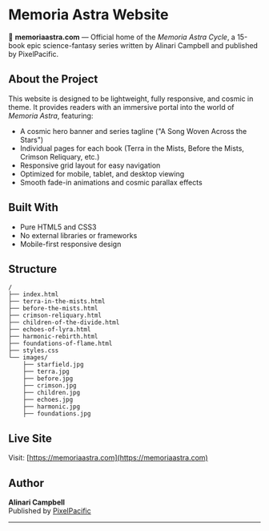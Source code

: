 # Memoria Astra Website

🌌 **memoriaastra.com** — Official home of the *Memoria Astra Cycle*, a 15-book epic science-fantasy series written by Alinari Campbell and published by PixelPacific.

## About the Project

This website is designed to be lightweight, fully responsive, and cosmic in theme. It provides readers with an immersive portal into the world of *Memoria Astra*, featuring:

- A cosmic hero banner and series tagline ("A Song Woven Across the Stars")
- Individual pages for each book (Terra in the Mists, Before the Mists, Crimson Reliquary, etc.)
- Responsive grid layout for easy navigation
- Optimized for mobile, tablet, and desktop viewing
- Smooth fade-in animations and cosmic parallax effects

## Built With

- Pure HTML5 and CSS3
- No external libraries or frameworks
- Mobile-first responsive design

## Structure

```
/
├── index.html
├── terra-in-the-mists.html
├── before-the-mists.html
├── crimson-reliquary.html
├── children-of-the-divide.html
├── echoes-of-lyra.html
├── harmonic-rebirth.html
├── foundations-of-flame.html
├── styles.css
└── images/
    ├── starfield.jpg
    ├── terra.jpg
    ├── before.jpg
    ├── crimson.jpg
    ├── children.jpg
    ├── echoes.jpg
    ├── harmonic.jpg
    ├── foundations.jpg
```

## Live Site

Visit: [https://memoriaastra.com](https://memoriaastra.com)

## Author

**Alinari Campbell**  
Published by [PixelPacific](https://pixelpacific.com)

---
